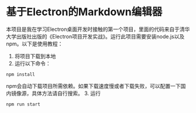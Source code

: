 # 基于Electron的Markdown编辑器
本项目是我在学习Electron桌面开发时接触的第一个项目，里面的代码来自于清华大学出版社出版的《Electron项目开发实战》。运行此项目需要安装node.js以及npm。以下是使用教程：
1. 将项目下载到本地
2. 运行以下命令：
```
npm install
```
npm会自动下载项目所需依赖。如果下载速度慢或者下载失败，可以配置一下国内镜像源，具体方法请自行搜索。
3. 运行
```
npm run start
```
